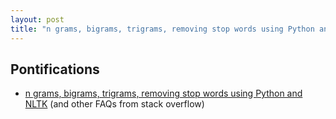 ```yaml
---
layout: post
title: "n grams, bigrams, trigrams, removing stop words using Python and NLTK"
---
```


## Pontifications

* [n grams, bigrams, trigrams, removing stop words using Python and NLTK](https://github.com/nltk/nltk/wiki/Frequently-Asked-Questions-(Stackoverflow-Edition)) (and other FAQs from stack overflow)